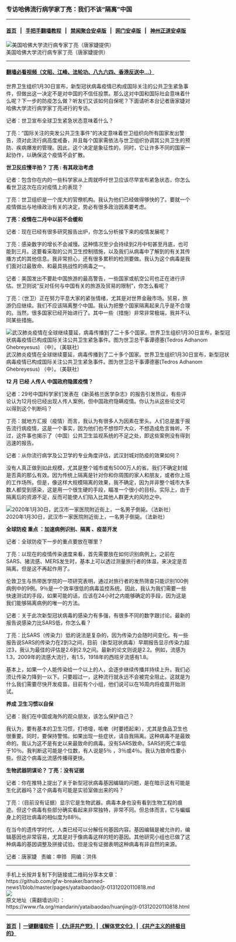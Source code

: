 ### 专访哈佛流行病学家丁亮：我们不该“隔离”中国
------------------------

#### [首页](https://github.com/gfw-breaker/banned-news1/blob/master/README.md) &nbsp;&nbsp;|&nbsp;&nbsp; [手把手翻墙教程](https://github.com/gfw-breaker/guides/wiki) &nbsp;&nbsp;|&nbsp;&nbsp; [禁闻聚合安卓版](https://github.com/gfw-breaker/bn-android) &nbsp;&nbsp;|&nbsp;&nbsp; [网门安卓版](https://github.com/oGate2/oGate) &nbsp;&nbsp;|&nbsp;&nbsp; [神州正道安卓版](https://github.com/SzzdOgate/update) 



<div id="headerimg">
 <img alt="美国哈佛大学流行病专家丁亮（唐家婕提供）" src="https://www.rfa.org/mandarin/yataibaodao/huanjing/jt-01312020110818.html/1.jpg/@@images/b34d2899-8f1e-4197-9694-268edf0b7867.png" title="美国哈佛大学流行病专家丁亮（唐家婕提供）"/>
 <div id="headerimgcontents">
  <div id="headerimgcaption">
   <span>
    美国哈佛大学流行病专家丁亮（唐家婕提供）
   </span>
   <!-- zoomattribute -->
  </div>
  <!-- headerimgcaption -->
 </div>
 <!-- headerimagecontents -->
</div>

<hr/>


#### [翻墙必看视频（文昭、江峰、法轮功、八九六四、香港反送中...）](http://167.172.214.107/home.html)

<div id="storytext">
 <div>
  <div class="slot_header">
  </div>
 </div>
 <p>
  世界卫生组织1月30日宣布，新型冠状病毒疫情已构成国际关注的公共卫生紧急事件，但做出这一决定不是对中国的不信任投票。那么这对中国和国际社会意味着什么呢？下一步的防疫怎么做？听友们又该如何自保呢？下面请听本台记者唐家婕对哈佛大学流行病学家丁亮进行的专访。
 </p>
 <p>
  记者：世卫宣布全球卫生紧急状态意味着什么？
 </p>
 <p>
  丁亮：“国际关注的突发公共卫生事件”的决定意味着世卫组织向所有国家发出警告，须对此流行病高度戒备，并且每个国家需依法与世卫组织协调其公共卫生的预防、疾病爆发的管理。因此，这个决定是象征性的，同时，它让许多不同的国家一起协作，以确保这个疫情不会扩散。
 </p>
 <p>
 </p>
 <p>
 </p>
 <p>
  <b>
   世卫反应慢半拍？
  </b>
  <b>
  </b>
  <b>
   丁亮
  </b>
  <b>
   :
  </b>
  <b>
   有其政治考虑
  </b>
 </p>
 <p>
  记者：包含你在内的一些科学家从上周就呼吁世卫应该尽早宣布紧急状态，你怎么看世卫这次在应对疫情上的表现？
 </p>
 <p>
  丁亮：世卫组织是一个庞大的官僚机构。我认为他们已经做得够快的了。要就一个疫情做出与地缘政治有关的决定，势必有很多政治因素要考虑。
 </p>
 <p>
  <b>
  </b>
 </p>
 <p>
  <b>
   丁亮：疫情在二月中以前不会缓和
  </b>
 </p>
 <p>
  记者：现在已经有很多研究报告出炉，你怎么分析接下来的疫情发展呢？
 </p>
 <p>
  丁亮：感染数字的增长不会减慢。这种情况至少会持续到2月中旬甚至月底，也可能到三月。这要看采取的公共卫生控制措施，以及我们从病毒中了解到的有关其传播方式的其他信息。我非常担心，还有很多累积的检测要做。我认为这个病毒是我们面对过最致命、和最具挑战性的病毒之一。
 </p>
 <p>
  记者：美国发出不要赴中国旅游的最高警告，一些国家或航空公司也正在进行评估。世卫则说“反对任何与中国有关的旅游及贸易的限制”，你怎么看呢？
 </p>
 <p>
  丁亮：（世卫）正在努力平息大家的紧张情绪，尤其是对世界金融市场。贸易，旅游仍应继续。我们不应该隔离整个中国。我认为把整个国家隔离起来几乎是不合理的。当然，很多国家已经开始进行了。其中一些（措施）非常非常极端，我并不认同某些措施。
 </p>
 <p>
  <div class="image-inline captioned" style="width:622px;">
   <div style="width:622px;">
    <img alt="武汉肺炎疫情在全球继续蔓延，病毒传播到了二十多个国家。世界卫生组织1月30日宣布，新型冠状病毒疫情已构成国际关注公共卫生紧急事件。图为世卫总干事谭德塞(Tedros Adhanom Ghebreyesus) （中）。（美联社）" src="https://www.rfa.org/mandarin/yataibaodao/huanjing/jt-01312020110818.html/0131.jpg" title="武汉肺炎疫情在全球继续蔓延，病毒传播到了二十多个国家。世界卫生组织1月30日宣布，新型冠状病毒疫情已构成国际关注公共卫生紧急事件。图为世卫总干事谭德塞(Tedros Adhanom Ghebreyesus) （中）。（美联社）"/>
   </div>
   <div class="image-caption">
    <span style="width:622px;">
     武汉肺炎疫情在全球继续蔓延，病毒传播到了二十多个国家。世界卫生组织1月30日宣布，新型冠状病毒疫情已构成国际关注公共卫生紧急事件。图为世卫总干事谭德塞(Tedros Adhanom Ghebreyesus) （中）。（美联社）
    </span>
    <span class="copyright">
    </span>
   </div>
  </div>
 </p>
 <p>
  <b>
  </b>
 </p>
 <p>
  <b>
   12
  </b>
  <b>
   月
  </b>
  <b>
   已经
  </b>
  <b>
   人传人
  </b>
  <b>
  </b>
  <b>
  </b>
  <b>
   中国政府隐匿疫情？
  </b>
 </p>
 <p>
  记者：29号中国科学家们发表在《新英格兰医学杂志》的报告引发热议，有些评论认为12月份已经出现人传人案例，但中国政府隐瞒疫情。你认为从这些论文可以得到这个判断吗？
 </p>
 <p>
  丁亮：就地方汇报（疫情）而言，我认为有很多人为因素在里头。人们总是羞于报告流行病疫情，这是一个事实，因为他们也不想惊吓大众，不想造成危言耸听。不过，这件事也揭示了（中国）公共卫生监视系统的不足之处，即这些案例没有得到迅速的报告。
 </p>
 <p>
  记者：从你流行病学及公卫学的专业角度评估，武汉封城对防疫的效果如何？
 </p>
 <p>
  没有人真正做到如此规模，尤其是整个城市或有5000万人的省。我们不确定封城是否真的那么有效。因为传统上隔离是针对你和你周围的家人和朋友，或者你上班的工作场所。但是，像这样大规模隔离的效果，我不确定，因为并非整个城市大多数人都受到感染，这是用一个很生硬的手段，瞄准一个很小的目标。实际上，由于隔离后的资源不足，反而可能使人们陷入比其他人群更大的风险之中。
 </p>
 <p>
  <div class="image-inline captioned" style="width:1500px;">
   <div style="width:1500px;">
    <img alt="2020年1月30日，武汉市一家医院附近街上，一名男子倒毙。（法新社）" src="https://www.rfa.org/mandarin/Xinwen/2-01312020103418.html/000_1OJ2MM.jpg" title="2020年1月30日，武汉市一家医院附近街上，一名男子倒毙。（法新社）"/>
   </div>
   <div class="image-caption">
    <span style="width:1500px;">
     2020年1月30日，武汉市一家医院附近街上，一名男子倒毙。（法新社）
    </span>
    <span class="copyright">
    </span>
   </div>
  </div>
 </p>
 <p>
  <b>
   全球防疫
  </b>
  <b>
   重点
  </b>
  <b>
   ：加速病例识别、隔离
  </b>
  <b>
   、疫苗开发
  </b>
 </p>
 <p>
  记者：全球防疫下一步的重点要放在哪里？
 </p>
 <p>
  丁亮：以现在的疫情传染速度来看，首先需要放在如何识别病例上。之前在SARS、猪流感、MERS发生时，基本上可以透过测量旅行者的体温，来决定是否隔离。但是这不再起作用了。
 </p>
 <p>
  伦敦卫生与热带医学院的一项研究表明，通过对旅行者的发热筛查只能识别100例病例中的9例。9％是一个效率很低的病毒监控系统。因此，我认为我们需要一些快速测试的手段，如果可能的话，应该在24小时之内能够确定的手段，因为这是我们能够隔离病例的唯一的方法。
 </p>
 <p>
  记者：关于此次新型冠状病毒的感染力有多强，有很多不同的数字跟讨论。最新的报告说感染力比SARS低，你怎么看？
 </p>
 <p>
  丁亮：比SARS（传染力）低的说法是复杂的，因为传染力会随时间变化。有一些报告说SARS的传染力在2到3之间，目前（新型冠状病毒）早期报告显示传染力超过3，我认为最佳的评估是2.6到2.9之间。最新的论文则说是2.2。例如，流感为1.3，2009年的流感大流行，有1.5，1918年的西班牙流感有1.8。
 </p>
 <p>
  基本上，如果一个人能传染给一个以上的人，会逐步继续传播并持续上升。我们必须让传染力降到一以下。只要超过一，这种流行就永远不会被完全阻止。这就是为什么我们需要尽快开发疫苗。目前有个小组，他们说可以在16周内将疫苗开始测试。
 </p>
 <p>
  <b>
   养成
  </b>
  <b>
   卫生习惯以自保
  </b>
 </p>
 <p>
  记者：我们在中国或海外的观众朋友，该怎么保护自己？
 </p>
 <p>
  我认为，要有基本的卫生习惯，打喷嚏，咳嗽（时要捂起来），尤其是食品卫生也很重要。同时，要保持警惕。如果出现一些症状，请自我隔离。这种病毒不是最致命的。我认为这不是有史以来最致命的病毒。没有SARS致命。SARS的死亡率低于10％。我判断这可能是个位数，有人说是5％ ，3％或4％。我认为致命性要小些。但这个病毒比流感传播得更快。
 </p>
 <p>
  <b>
   生物武器阴谋论？
  </b>
  <b>
  </b>
  <b>
   丁亮：没有证据
  </b>
 </p>
 <p>
  记者：你在推特上提出了关于新型冠状病毒基因编辑的问题，是在暗示这有可能是生化武器吗？这个病毒有可能是实验室做出来的吗？
 </p>
 <p>
  丁亮：（目前没有证据）显示它是生物武器。病毒本身也没有看到生物工程的痕迹。但这个病毒有些部分确实看起来非常独特，非常不同。但总体而言，它与蝙蝠身上的冠壮病毒的相似度为88％。
 </p>
 <p>
  在当今的遗传学时代，人类已经可以分解任何基因内容。基因编辑是被允许的，编辑基因也非常容易，尤其是对于像病毒这样的短的基因。其他研究小组也已做了这种病毒的基因调整及拼接试验。但是没有证据表明这种病毒有非自然的来源。
 </p>
 <p>
 </p>
 <p>
  记者：唐家婕   责编：申铧   网编：洪伟
 </p>
</div>

<hr/>
手机上长按并复制下列链接或二维码分享本文章：<br/>
https://github.com/gfw-breaker/banned-news1/blob/master/pages/yataibaodao/jt-01312020110818.md <br/>
<a href='https://github.com/gfw-breaker/banned-news1/blob/master/pages/yataibaodao/jt-01312020110818.md'><img src='https://github.com/gfw-breaker/banned-news1/blob/master/pages/yataibaodao/jt-01312020110818.md.png'/></a> <br/>
原文地址（需翻墙访问）：https://www.rfa.org/mandarin/yataibaodao/huanjing/jt-01312020110818.html


------------------------
#### [首页](https://github.com/gfw-breaker/banned-news1/blob/master/README.md) &nbsp;|&nbsp; [一键翻墙软件](https://github.com/gfw-breaker/nogfw/blob/master/README.md) &nbsp;| [《九评共产党》](https://github.com/gfw-breaker/9ping.md/blob/master/README.md#九评之一评共产党是什么) | [《解体党文化》](https://github.com/gfw-breaker/jtdwh.md/blob/master/README.md) | [《共产主义的终极目的》](https://github.com/gfw-breaker/gczydzjmd.md/blob/master/README.md)


<img src='http://gfw-breaker.win/banned-news/pages/yataibaodao/jt-01312020110818.md' width='0px' height='0px'/>